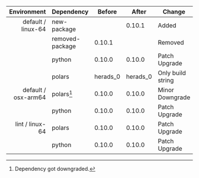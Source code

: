 | Environment | Dependency | Before | After | Change | Explicit | Package |
| -: | - | - | - | - | - | - |
| default / linux-64 | new-package |  | 0.10.1 | Added | true | conda |
|| removed-package | 0.10.1 |  | Removed | true | conda |
|| python | 0.10.0 | 0.10.0 | Patch Upgrade | false | conda |
|| polars | herads_0 | herads_0 | Only build string | true | conda |
| default / osx-arm64 | polars[^2] | 0.10.0 | 0.10.0 | Minor Downgrade | true | conda |
|| python | 0.10.0 | 0.10.0 | Patch Upgrade | true | conda |
| lint / linux-64 | polars | 0.10.0 | 0.10.0 | Patch Upgrade | true | conda |
|| python | 0.10.0 | 0.10.0 | Patch Upgrade | false | conda |

[^1]: *Cursive* means explicit dependency.
[^2]: Dependency got downgraded.
